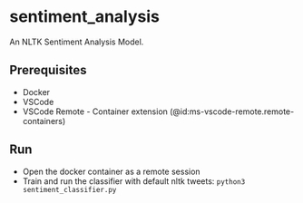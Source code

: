 # sentiment_analysis

An NLTK Sentiment Analysis Model. 

## Prerequisites
- Docker
- VSCode
- VSCode Remote - Container extension (@id:ms-vscode-remote.remote-containers)

## Run
- Open the docker container as a remote session
- Train and run the classifier with default nltk tweets: ```python3 sentiment_classifier.py```
